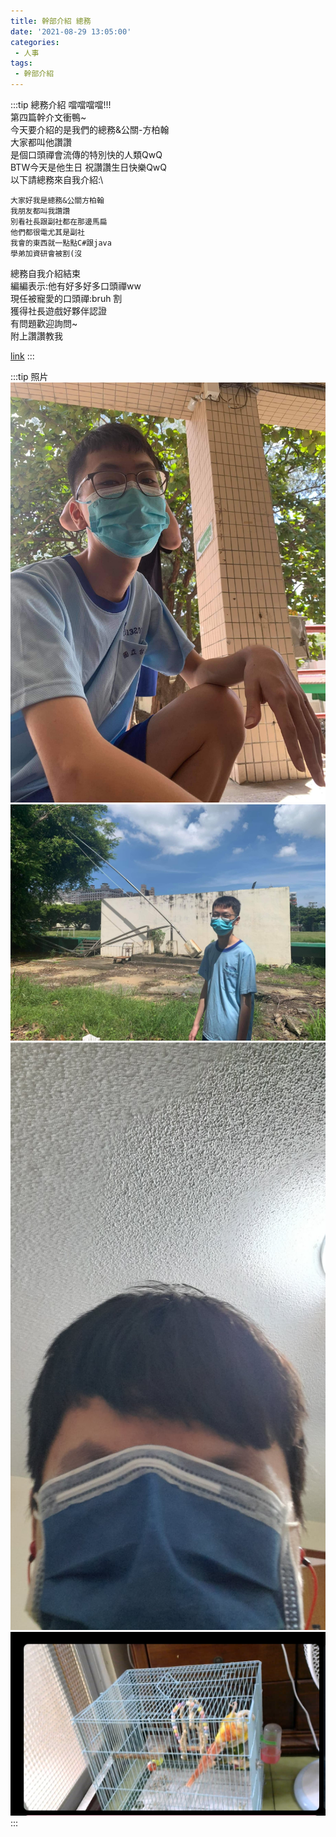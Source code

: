 ```yaml
---
title: 幹部介紹 總務
date: '2021-08-29 13:05:00'
categories:
 - 人事
tags:
 - 幹部介紹
---
```


:::tip 總務介紹
噹噹噹噹!!!\
第四篇幹介文衝鴨~\
今天要介紹的是我們的總務&公關-方柏翰\
大家都叫他讚讚\
是個口頭禪會流傳的特別快的人類QwQ\
BTW今天是他生日 祝讚讚生日快樂QwQ\
以下請總務來自我介紹:\

    大家好我是總務&公關方柏翰
    我朋友都叫我讚讚
    別看社長跟副社都在那邊馬扁
    他們都很電尤其是副社
    我會的東西就一點點C#跟java
    學弟加資研會被割(沒

總務自我介紹結束\
編編表示:他有好多好多口頭禪ww\
現任被寵愛的口頭禪:bruh 割\
獲得社長遊戲好夥伴認證\
有問題歡迎詢問~\
附上讚讚教我

[link](https://xyz-studio.github.io/Zanzan-teach-me/)
:::

:::tip 照片
![GG](../img/z/1.jpg)
![GG](../img/z/2.jpg)
![GG](../img/z/3.jpg)
![GG](../img/z/4.png)
:::